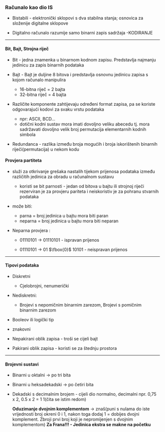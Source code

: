 ### Računalo kao dio IS

- Bistabili - elektronički sklopovi s dva stabilna stanja; osnovica za složenije digitalne sklopove

- Digitalno računalo razumije samo binarni zapis sadržaja -KODIRANJE

---

#### Bit, Bajt, Strojna riječ

- Bit - jedna znamenka u binarnom kodnom zapisu. Predstavlja najmanju jedinicu za zapis binarnih podataka

- Bajt - Bajt je duljine 8 bitova i predstavlja osnovnu jedinicu zapisa s kojom računalo manipulira

    - 16-bitna riječ = 2 bajta
    - 32-bitna riječ = 4 bajta

- Različite komponente zahtijevaju određeni format zapisa, pa se koriste odgovarajući kodovi za svaku vrstu podataka
    
    - npr: ASCII, BCD...
    - dotični kodni sustav mora imati dovoljno veliku abecedu tj. mora sadržavati dovoljno velik broj permutacija elementarnih kodnih simbola

- Redundanca - razlika između broja mogućih i broja iskorištenih binarnih riječi(permutacija) u nekom kodu

#### Provjera partiteta

- služi za otkrivanje grešaka nastalih tijekom prijenosa podataka između različitih jedinica za obradu u računalnom sustavu 

    - koristi se bit parnosti - jedan od bitova u bajtu ili strojnoj riječi rezerviran je za provjeru pariteta i neiskoristiv je za pohranu stvarnih podataka

- može biti:
    
    - parna = broj jedinica u bajtu mora biti paran
    - neparna = broj jedinica u bajtu mora biti neparan

- Neparna provjera :
    
    - 01110101 $\rightarrow$ 01110101 - ispravan prijenos

    - 01110101 $\rightarrow$ 01 $\fbox{0}$ 10101 - neispravan prijenos

---

#### Tipovi podataka 
    
- Diskretni 

    -  Cjelobrojni, nenumerički 
- Nediskretni: 
    - Brojevi s nepomičnim binarnim zarezom, Brojevi s pomičnim binarnim zarezom 

- Booleov ili logički tip 
- znakovni

- Nepakirani oblik zapisa - troši se cijeli bajt
- Pakirani oblik zapisa - koristi se za štednju prostora

---

#### Brojevni sustavi

- Binarni u oktalni $\rightarrow$ po tri bita
- Binarni u heksadekadski $\rightarrow$ po četiri bita 
- Dekadski s decimalnim brojem - cijeli dio normalno, decimalni npr. 0,75 x 2, 0.5 x 2 = 1 1(čita se istim redom)

  **Oduzimanje dvojnim komplementom** $\rightarrow$ znaš(puni s nulama do iste vrijednosti broj okreni 0 i 1, nakon toga dodaj 1 = dobijes dvojni komplement. Zbroji prvi broj koji je nepromijenjen s dvojnim komplementom) **Za Frana!!! - Jedinica ekstra se makne na početku**





